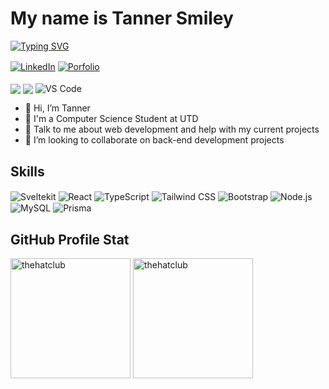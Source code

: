 <h1>My name is Tanner Smiley</h1>

<p>
  <a href="https://git.io/typing-svg"><img src="https://readme-typing-svg.herokuapp.com?font=Spline+Sans+Mono&pause=1000&color=F7D03D&width=435&lines=I'm+a+Computer+Scientist!;I+love+web+development.;My+favorite+web+framework+is+Svelte!" alt="Typing SVG" /></a>
</p>

<a href="https://www.linkedin.com/in/trsmiley/" target="_blank"><img src="https://img.shields.io/badge/LinkedIn-0077B5?style=for-the-badge&logo=linkedin&logoColor=white" alt="LinkedIn" align="center"/></a>
<a href="https://hatclub.dev" ><img src="https://img.shields.io/badge/Portfolio-255E63?style=for-the-badge&logo=About.me&logoColor=white" alt="Porfolio" align="center"/></a>
<br />
<br />
<img src="https://img.shields.io/badge/mac%20os-000000?style=for-the-badge&logo=apple&logoColor=white" align="center"/>
<img src="https://img.shields.io/badge/Windows-0078D6?style=for-the-badge&logo=windows&logoColor=white" align="center"/>
<img alt="VS Code" src="https://img.shields.io/badge/VSCode-0078D4?style=for-the-badge&logo=visual%20studio%20code&logoColor=white" align="center" />

- 👋 Hi, I’m Tanner
- 💼 I'm a Computer Science Student at UTD
- 💬 Talk to me about web development and help with my current projects
- 👯 I’m looking to collaborate on back-end development projects

<h2>Skills</h2>
    <img align="center" alt="Sveltekit" src="https://img.shields.io/badge/SvelteKit-FF3E00?style=for-the-badge&logo=Svelte&logoColor=white">
    <img align="center" alt="React" src="https://img.shields.io/badge/React-20232A?style=for-the-badge&logo=react&logoColor=61DAFB">
    <img align="center" alt="TypeScript" src="https://img.shields.io/badge/TypeScript-007ACC?style=for-the-badge&logo=typescript&logoColor=white">
    <img align="center" alt="Tailwind CSS" src="https://img.shields.io/badge/Tailwind_CSS-38B2AC?style=for-the-badge&logo=tailwind-css&logoColor=white">
    <img align="center" alt="Bootstrap" src="https://img.shields.io/badge/Bootstrap-563D7C?style=for-the-badge&logo=bootstrap&logoColor=white">
    <img align="center" alt="Node.js" src="https://img.shields.io/badge/Node%20js-339933?style=for-the-badge&logo=nodedotjs&logoColor=white">
    <img align="center" alt="MySQL" src="https://img.shields.io/badge/MySQL-005C84?style=for-the-badge&logo=mysql&logoColor=white">
    <img align="center" alt="Prisma" src="https://img.shields.io/badge/Prisma-3982CE?style=for-the-badge&logo=Prisma&logoColor=white">

<h2>GitHub Profile Stat</h2>
<img align="center" alt="thehatclub" src="https://github-readme-stats.vercel.app/api?username=thehatclub&show_icons=true&count_private=true&theme=merko" height="192px"/>
<img align="center" src="https://github-readme-stats.vercel.app/api/top-langs?username=thehatclub&show_icons=true&locale=en&layout=compact&theme=merko" alt="thehatclub" height="192px"/>
<br/>
